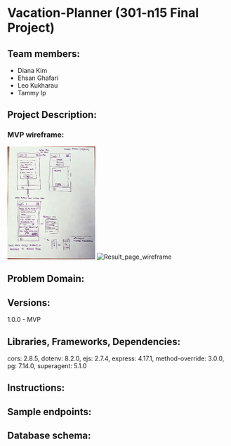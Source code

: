 # Vacation-Planner (301-n15 Final Project)

## Team members:
  - Diana Kim
  - Ehsan Ghafari
  - Leo Kukharau
  - Tammy Ip

## Project Description:
  ### MVP wireframe:

  <img src="./public/img/wireframe(mvp_main).jpg" alt="Main_page_wireframe" width="200"/>
  
  <img src="./public/imgwireframe(mvp_results_about).jpg" alt="Result_page_wireframe" width="200"/>


## Problem Domain:


## Versions:

  1.0.0 - MVP

## Libraries, Frameworks, Dependencies:

  cors: 2.8.5,
  dotenv: 8.2.0,
  ejs: 2.7.4,
  express: 4.17.1,
  method-override: 3.0.0,
  pg: 7.14.0,
  superagent: 5.1.0

## Instructions:


## Sample endpoints:


## Database schema:

